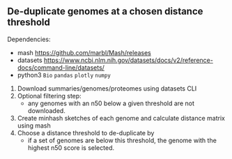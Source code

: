 ## De-duplicate genomes at a chosen distance threshold  
Dependencies:
* mash https://github.com/marbl/Mash/releases
* datasets https://www.ncbi.nlm.nih.gov/datasets/docs/v2/reference-docs/command-line/datasets/
* python3 `Bio` `pandas` `plotly` `numpy` 

1) Download summaries/genomes/proteomes using datasets CLI
2) Optional filtering step:
   * any genomes with an n50 below a given threshold are not downloaded.
3) Create minhash sketches of each genome and calculate distance matrix using mash
4) Choose a distance threshold to de-duplicate by
   * if a set of genomes are below this threshold, the genome with the highest n50 score is selected.
  
